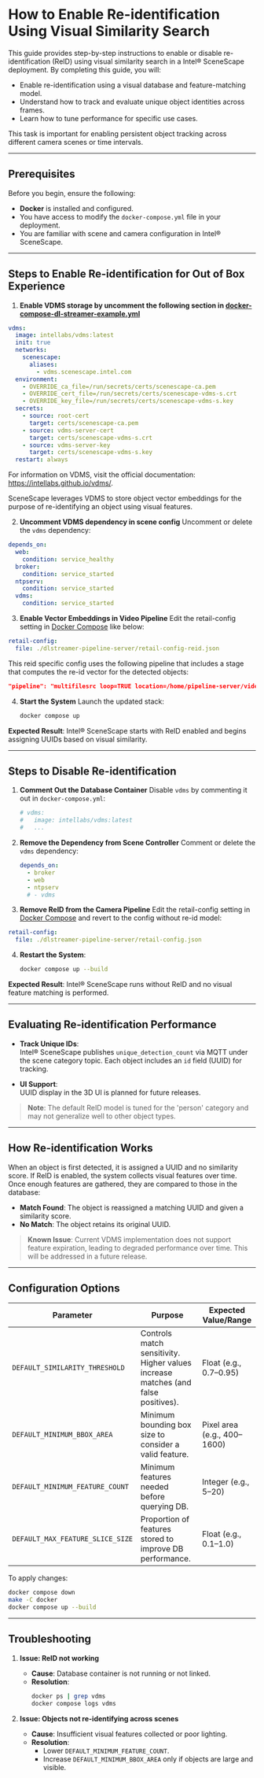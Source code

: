# How to Enable Re-identification Using Visual Similarity Search

This guide provides step-by-step instructions to enable or disable re-identification (ReID) using visual similarity search in a Intel® SceneScape deployment. By completing this guide, you will:

- Enable re-identification using a visual database and feature-matching model.
- Understand how to track and evaluate unique object identities across frames.
- Learn how to tune performance for specific use cases.

This task is important for enabling persistent object tracking across different camera scenes or time intervals.

---

## Prerequisites

Before you begin, ensure the following:

- **Docker** is installed and configured.
- You have access to modify the `docker-compose.yml` file in your deployment.
- You are familiar with scene and camera configuration in Intel® SceneScape.

---

## Steps to Enable Re-identification for Out of Box Experience

1. **Enable VDMS storage by uncomment the following section in [docker-compose-dl-streamer-example.yml](/sample_data/docker-compose-dl-streamer-example.yml)**

```yaml
vdms:
  image: intellabs/vdms:latest
  init: true
  networks:
    scenescape:
      aliases:
        - vdms.scenescape.intel.com
  environment:
    - OVERRIDE_ca_file=/run/secrets/certs/scenescape-ca.pem
    - OVERRIDE_cert_file=/run/secrets/certs/scenescape-vdms-s.crt
    - OVERRIDE_key_file=/run/secrets/certs/scenescape-vdms-s.key
  secrets:
    - source: root-cert
      target: certs/scenescape-ca.pem
    - source: vdms-server-cert
      target: certs/scenescape-vdms-s.crt
    - source: vdms-server-key
      target: certs/scenescape-vdms-s.key
  restart: always
```

For information on VDMS, visit the official documentation: https://intellabs.github.io/vdms/.

SceneScape leverages VDMS to store object vector embeddings for the purpose of re-identifying an object using visual features.

2. **Uncomment VDMS dependency in scene config**
   Uncomment or delete the `vdms` dependency:

```yaml
depends_on:
  web:
    condition: service_healthy
  broker:
    condition: service_started
  ntpserv:
    condition: service_started
  vdms:
    condition: service_started
```

3. **Enable Vector Embeddings in Video Pipeline**
   Edit the retail-config setting in [Docker Compose](/sample_data/docker-compose-dl-streamer-example.yml) like below:

```yaml
retail-config:
  file: ./dlstreamer-pipeline-server/retail-config-reid.json
```

This reid specific config uses the following pipeline that includes a stage that computes the re-id vector for the detected objects:

```json
"pipeline": "multifilesrc loop=TRUE location=/home/pipeline-server/videos/apriltag-cam2.ts name=source ! decodebin ! videoconvert ! video/x-raw,format=BGR ! gvapython class=PostDecodeTimestampCapture function=processFrame module=/home/pipeline-server/user_scripts/gvapython/sscape/sscape_adapter.py name=timesync ! gvadetect model=/home/pipeline-server/models/intel/person-detection-retail-0013/FP32/person-detection-retail-0013.xml model-proc=/home/pipeline-server/models/object_detection/person/person-detection-retail-0013.json name=detection ! gvainference model=/home/pipeline-server/models/intel/person-reidentification-retail-0277/FP32/person-reidentification-retail-0277.xml inference-region=roi-list ! gvametaconvert add-tensor-data=true name=metaconvert ! gvapython class=PostInferenceDataPublish function=processFrame module=/home/pipeline-server/user_scripts/gvapython/sscape/sscape_adapter.py name=datapublisher ! gvametapublish name=destination ! appsink sync=true",
```

4. **Start the System**
   Launch the updated stack:

   ```bash
   docker compose up
   ```

**Expected Result**: Intel® SceneScape starts with ReID enabled and begins assigning UUIDs based on visual similarity.

---

## Steps to Disable Re-identification

1. **Comment Out the Database Container**
   Disable `vdms` by commenting it out in `docker-compose.yml`:

   <!-- prettier-ignore -->
   ```yaml
   # vdms:
   #   image: intellabs/vdms:latest
   #   ...
   ```

2. **Remove the Dependency from Scene Controller**
   Comment or delete the `vdms` dependency:

   ```yaml
   depends_on:
     - broker
     - web
     - ntpserv
     # - vdms
   ```

3. **Remove ReID from the Camera Pipeline**
   Edit the retail-config setting in [Docker Compose](/sample_data/docker-compose-dl-streamer-example.yml) and revert to the config without re-id model:

```yaml
retail-config:
  file: ./dlstreamer-pipeline-server/retail-config.json
```

4. **Restart the System**:

   ```bash
   docker compose up --build
   ```

**Expected Result**: Intel® SceneScape runs without ReID and no visual feature matching is performed.

---

## Evaluating Re-identification Performance

- **Track Unique IDs**:\
  Intel® SceneScape publishes `unique_detection_count` via MQTT under the scene category topic. Each object includes an `id` field (UUID) for tracking.

- **UI Support**:\
  UUID display in the 3D UI is planned for future releases.

> **Note**: The default ReID model is tuned for the 'person' category and may not generalize well to other object types.

---

## How Re-identification Works

When an object is first detected, it is assigned a UUID and no similarity score. If ReID is enabled, the system collects visual features over time. Once enough features are gathered, they are compared to those in the database:

- **Match Found**: The object is reassigned a matching UUID and given a similarity score.
- **No Match**: The object retains its original UUID.

> **Known Issue**: Current VDMS implementation does not support feature expiration, leading to degraded performance over time. This will be addressed in a future release.

---

## Configuration Options

| Parameter                        | Purpose                                                                           | Expected Value/Range        |
| -------------------------------- | --------------------------------------------------------------------------------- | --------------------------- |
| `DEFAULT_SIMILARITY_THRESHOLD`   | Controls match sensitivity. Higher values increase matches (and false positives). | Float (e.g., 0.7–0.95)      |
| `DEFAULT_MINIMUM_BBOX_AREA`      | Minimum bounding box size to consider a valid feature.                            | Pixel area (e.g., 400–1600) |
| `DEFAULT_MINIMUM_FEATURE_COUNT`  | Minimum features needed before querying DB.                                       | Integer (e.g., 5–20)        |
| `DEFAULT_MAX_FEATURE_SLICE_SIZE` | Proportion of features stored to improve DB performance.                          | Float (e.g., 0.1–1.0)       |

To apply changes:

```bash
docker compose down
make -C docker
docker compose up --build
```

---

## Troubleshooting

1. **Issue: ReID not working**
   - **Cause**: Database container is not running or not linked.
   - **Resolution**:
     ```bash
     docker ps | grep vdms
     docker compose logs vdms
     ```

2. **Issue: Objects not re-identifying across scenes**
   - **Cause**: Insufficient visual features collected or poor lighting.
   - **Resolution**:
     - Lower `DEFAULT_MINIMUM_FEATURE_COUNT`.
     - Increase `DEFAULT_MINIMUM_BBOX_AREA` only if objects are large and visible.
